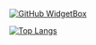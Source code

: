 [![GitHub WidgetBox](https://github-widgetbox.vercel.app/api/profile?username=ItsEndel&data=followers,repositories,stars,commits)](https://github.com/Jurredr/github-widgetbox)

[![Top Langs](https://github-readme-stats.vercel.app/api/top-langs/?username=ItsEndel)](https://github.com/anuraghazra/github-readme-stats)
